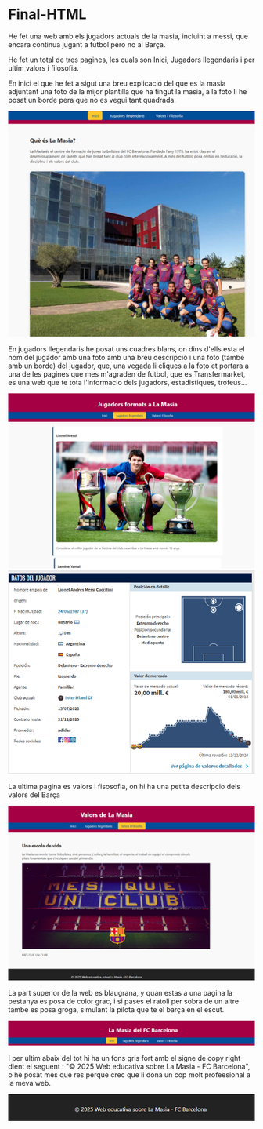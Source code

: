 # Final-HTML

He fet una web amb els jugadors actuals de la masia, incluint a messi, que encara continua jugant a futbol pero no al Barça.

He fet un total de tres pagines, les cuals son Inici, Jugadors llegendaris i per ultim valors i filosofia. 

En inici el que he fet a sigut una breu explicació del que es la masia adjuntant una foto de la mijor plantilla que ha tingut la masia, a la foto li he posat un borde pera que no es vegui tant quadrada. 

<img src="1.png">

En jugadors llegendaris he posat uns cuadres blans, on dins d'ells esta el nom del jugador amb una foto amb una breu descripció i una foto (tambe amb un borde) del jugador, que, una vegada li cliques a la foto et portara a una de les pagines que mes m'agraden de futbol, que es Transfermarket, es una web que te tota l'informacio dels jugadors, estadistiques, trofeus...

<img src="2.png">
<img src="4.png">

La ultima pagina es valors i fisosofia, on hi ha una petita descripcio dels valors del Barça

<img src="3.png">

La part superior de la web es blaugrana, y quan estas a una pagina la pestanya es posa de color grac, i si pases el ratoli per sobra de un altre tambe es posa groga, simulant la pilota que te el barça en el escut.

<img src="5.png">

 I per ultim abaix del tot hi ha un fons gris fort amb el signe de copy right dient el seguent : "© 2025 Web educativa sobre La Masia - FC Barcelona", o he posat mes que res perque crec que li dona un cop molt profeesional a la meva web.

<img src="6.png">
